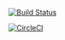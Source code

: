 [![Build Status](https://travis-ci.com/fgsoftware1/fgmod.svg?branch=master)](https://travis-ci.com/fgsoftware1/fgmod)

[![CircleCI](https://circleci.com/gh/fgsoftware1/fgmod.svg?style=svg)](https://circleci.com/gh/fgsoftware1/fgmod)
